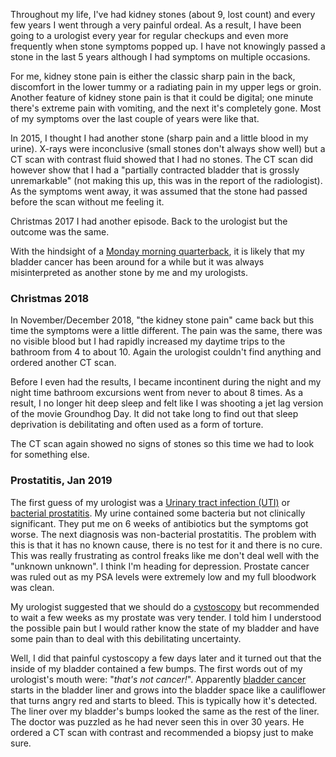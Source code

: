 Throughout my life, I've had kidney stones (about 9, lost count) and every
few years I went through a very painful ordeal. As a result, I have been
going to a urologist every year for regular checkups and even more
frequently when stone symptoms popped up. I have not knowingly passed a
stone in the last 5 years although I had symptoms on multiple occasions.

For me, kidney stone pain is either the classic sharp pain in the back,
discomfort in the lower tummy or a radiating pain in my upper legs or
groin. Another feature of kidney stone pain is that it could be digital;
one minute there's extreme pain with vomiting, and the next it's completely
gone. Most of my symptoms over the last couple of years were like that.

In 2015, I thought I had another stone (sharp pain and a little blood in my
urine). X-rays were inconclusive (small stones don't always show well) but a
CT scan with contrast fluid showed that I had no stones. The CT scan did
however show that I had a "partially contracted bladder that is grossly
unremarkable" (not making this up, this was in the report of the
radiologist). As the symptoms went away, it was assumed that the stone
had passed before the scan without me feeling it.

Christmas 2017 I had another episode. Back to the urologist but the
outcome was the same.

With the hindsight of a
[Monday morning quarterback](https://en.wikipedia.org/wiki/Hindsight_bias),
it is likely that my bladder cancer has been around for a while but it was
always misinterpreted as another stone by me and my urologists.

### Christmas 2018

In November/December 2018, "the kidney stone pain" came back but this time
the symptoms were a little different. The pain was the same, there was no
visible blood but I had rapidly increased my daytime trips to the bathroom
from 4 to about 10. Again the urologist couldn't find anything and ordered
another CT scan.

Before I even had the results, I became incontinent during the night and my
night time bathroom excursions went from never to about 8 times. As a
result, I no longer hit deep sleep and felt like I was shooting a jet lag
version of the movie Groundhog Day. It did not take long to find out that
sleep deprivation is debilitating and often used as a form of torture.

The CT scan again showed no signs of stones so this time we had to look for
something else.

### Prostatitis, Jan 2019

The first guess of my urologist was a
[Urinary tract infection (UTI)](https://en.wikipedia.org/wiki/Urinary_tract_infection) or
[bacterial prostatitis](https://en.wikipedia.org/wiki/Prostatitis).
My urine contained some bacteria but not clinically significant. They put
me on 6 weeks of antibiotics but the symptoms got worse. The next diagnosis
was non-bacterial prostatitis. The problem with this is that it has no
known cause, there is no test for it and there is no cure. This was really
frustrating as control freaks like me don't deal well with the "unknown
unknown". I think I'm heading for depression. Prostate cancer was ruled
out as my PSA levels were extremely low and my full bloodwork was clean.

My urologist suggested that we should do a
[cystoscopy](https://en.wikipedia.org/wiki/Cystoscopy) but recommended to
wait a few weeks as my prostate was very tender. I told him I understood
the possible pain but I would rather know the state of my bladder and have
some pain than to deal with this debilitating uncertainty.

Well, I did that painful cystoscopy a few days later and it turned out
that the inside of my bladder contained a few bumps. The first words out
of my urologist's mouth were: "*that's not cancer!*". Apparently
[bladder cancer](https://en.wikipedia.org/wiki/Bladder_cancer) starts in
the bladder liner and grows into the bladder space like a cauliflower that
turns angry red and starts to bleed. This is typically how it's detected.
The liner over my bladder's bumps looked the same as the rest of the liner.
The doctor was puzzled as he had never seen this in over 30 years. He
ordered a CT scan with contrast and recommended a biopsy just to make sure.

